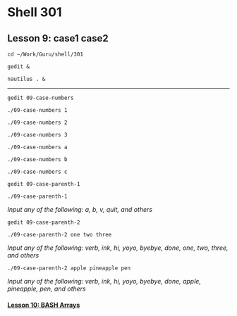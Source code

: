 # Shell 301
## Lesson 9: case1 case2

`cd ~/Work/Guru/shell/301`

`gedit &`

`nautilus . &`
___

`gedit 09-case-numbers`

`./09-case-numbers 1`

`./09-case-numbers 2`

`./09-case-numbers 3`

`./09-case-numbers a`

`./09-case-numbers b`

`./09-case-numbers c`

`gedit 09-case-parenth-1`

`./09-case-parenth-1`

*Input any of the following: a, b, v, quit, and others*

`gedit 09-case-parenth-2`

`./09-case-parenth-2 one two three`

*Input any of the following: verb, ink, hi, yoyo, byebye, done, one, two, three, and others*

`./09-case-parenth-2 apple pineapple pen`

*Input any of the following: verb, ink, hi, yoyo, byebye, done, apple, pineapple, pen, and others*

#### [Lesson 10: BASH Arrays](https://github.com/inkVerb/guru/blob/master/301-shell/Lesson-10.md)
